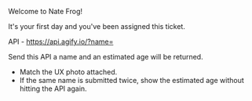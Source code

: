 Welcome to Nate Frog!

It's your first day and you've been assigned this ticket.

API - https://api.agify.io/?name=<name>

Send this API a name and an estimated age will be returned.

- Match the UX photo attached.
- If the same name is submitted twice, show the estimated
  age without hitting the API again.
